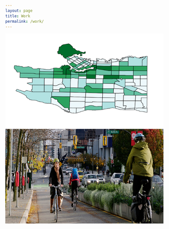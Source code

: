 ```yaml
---
layout: page
title: Work
permalink: /work/
---
```


<div class="image">
    <img src="\images\CPM.png" alt="Thesis: Macro-Level Collision Prediction Models" width="500" height="300"></img>
</div>


<div class="image">
  <a target="_blank" href="/blogData\Transportation_Sustainable_World.pdf">
    <img src="\images\Safety_COV.jpeg" alt="Bicycle Safety: Infrastructure Analysis" width="500" height="300"></img>
	</a> 
</div>


